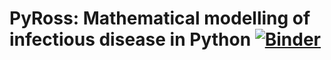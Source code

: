 PyRoss: Mathematical modelling of infectious disease in Python
[![Binder](https://mybinder.org/badge.svg)](https://mybinder.org/v2/gh/rajeshrinet/pyross/master?filepath=examples)
========

